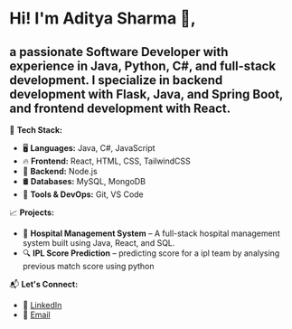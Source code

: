
# Hi! I'm Aditya Sharma 👋,
 ## a passionate Software Developer with experience in Java, Python, C#, and full-stack development. I specialize in backend development with Flask, Java, and Spring Boot, and frontend development with React.

🌟 **Tech Stack:**
- 🖥️ **Languages:** Java, C#, JavaScript
- 🔥 **Frontend:** React, HTML, CSS, TailwindCSS
- 🚀 **Backend:** Node.js
- 🛢️ **Databases:** MySQL, MongoDB
- 🧰 **Tools & DevOps:** Git, VS Code

📈 **Projects:**  
- 🏥 **Hospital Management System** – A full-stack hospital management system built using Java, React, and SQL.  
- 🔍 **IPL Score Prediction** – predicting score for a ipl team by analysing previous match score using python   

📬 **Let's Connect:**  
- 🏢 [LinkedIn](https://www.linkedin.com/in/aditya-sharma-a1606325a/)  
- 📧 [Email](rs6441419@gmail.com)  

